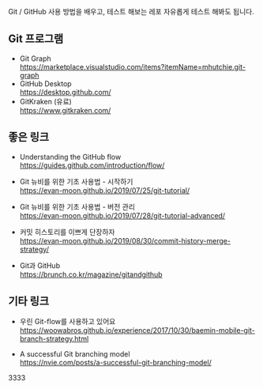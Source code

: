 Git / GitHub 사용 방법을 배우고, 테스트 해보는 레포
자유롭게 테스트 해봐도 됩니다. 

## Git 프로그램
- Git Graph  
https://marketplace.visualstudio.com/items?itemName=mhutchie.git-graph
- GitHub Desktop  
https://desktop.github.com/
- GitKraken (유료)  
https://www.gitkraken.com/

## 좋은 링크
- Understanding the GitHub flow  
https://guides.github.com/introduction/flow/

- Git 뉴비를 위한 기초 사용법 - 시작하기  
https://evan-moon.github.io/2019/07/25/git-tutorial/

- Git 뉴비를 위한 기초 사용법 - 버전 관리  
https://evan-moon.github.io/2019/07/28/git-tutorial-advanced/

- 커밋 히스토리를 이쁘게 단장하자   
https://evan-moon.github.io/2019/08/30/commit-history-merge-strategy/

- Git과 GitHub  
https://brunch.co.kr/magazine/gitandgithub


## 기타 링크
- 우린 Git-flow를 사용하고 있어요  
https://woowabros.github.io/experience/2017/10/30/baemin-mobile-git-branch-strategy.html

- A successful Git branching model  
https://nvie.com/posts/a-successful-git-branching-model/
 
  
 3333
